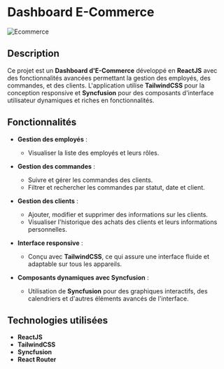 # Dashboard E-Commerce


![Ecommerce](https://i.ibb.co/tTdQHMN6/Screenshot-2508.png)

## Description

Ce projet est un **Dashboard d'E-Commerce** développé en **ReactJS** avec des fonctionnalités avancées permettant la gestion des employés, des commandes, et des clients. L'application utilise **TailwindCSS** pour la conception responsive et **Syncfusion** pour des composants d'interface utilisateur dynamiques et riches en fonctionnalités.

## Fonctionnalités

- **Gestion des employés** :
  - Visualiser la liste des employés et leurs rôles.
  
- **Gestion des commandes** :
  - Suivre et gérer les commandes des clients.
  - Filtrer et rechercher les commandes par statut, date et client.
  
- **Gestion des clients** :
  - Ajouter, modifier et supprimer des informations sur les clients.
  - Visualiser l'historique des achats des clients et leurs informations personnelles.
  
- **Interface responsive** :
  - Conçu avec **TailwindCSS**, ce qui assure une interface fluide et adaptable sur tous les appareils.

- **Composants dynamiques avec Syncfusion** :
  - Utilisation de **Syncfusion** pour des graphiques interactifs, des calendriers et d'autres éléments avancés de l'interface.

## Technologies utilisées

- **ReactJS** 
- **TailwindCSS**
- **Syncfusion**
- **React Router**


